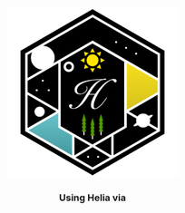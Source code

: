 <p align="center">
  <a href="https://github.com/ipfs/helia" title="Helia">
    <img src="https://raw.githubusercontent.com/ipfs/helia/main/assets/helia.png" alt="Helia logo" width="300" />
  </a>
</p>

<h3 align="center"><b>Using Helia via <code><script/></code> tags from CDN</b></h3>

<p align="center">
  <img src="https://raw.githubusercontent.com/jlord/forkngo/gh-pages/badges/cobalt.png" width="200">
  <br>
  <a href="https://ipfs.github.io/helia/modules/helia.html">Explore the docs</a>
  .
  <a href="https://codesandbox.io/p/sandbox/helia-script-tag-g420c3">View codesandbox Demo</a>
  ·
  <a href="https://github.com/ipfs-examples/helia-examples/issues">Report Bug</a>
  ·
  <a href="https://github.com/ipfs-examples/helia-examples/issues">Request Feature/Example</a>
</p>

## Table of Contents

- [Table of Contents](#table-of-contents)
- [About The Project](#about-the-project)
- [Getting Started](#getting-started)
  - [Prerequisites](#prerequisites)
  - [Installation and Running example](#installation-and-running-example)
- [Usage](#usage)
- [Documentation](#documentation)
- [Contributing](#contributing)
- [Want to hack on IPFS?](#want-to-hack-on-ipfs)

## About The Project

- Read the [docs](https://ipfs.github.io/helia/modules/helia.html)
- Look into other [examples](https://github.com/ipfs-examples/helia-examples) to learn how to spawn a Helia node in Node.js and in the Browser
- Visit https://dweb-primer.ipfs.io to learn about IPFS and the concepts that underpin it
- Head over to https://proto.school to take interactive tutorials that cover core IPFS APIs
- Check out https://docs.ipfs.io for tips, how-tos and more
- See https://blog.ipfs.io for news and more
- Need help? Please ask 'How do I?' questions on https://discuss.ipfs.io

## Getting Started

### Prerequisites

Make sure you have installed all of the following prerequisites on your development machine:

- Git - [Download & Install Git](https://git-scm.com/downloads). OSX and Linux machines typically have this already installed.
- Node.js - [Download & Install Node.js](https://nodejs.org/en/download/) and the npm package manager.

### Installation and Running example

```console
> npm install
> npm start
```

Then open your browser to http://localhost:8888.

## Usage

This tutorial is a port & enhancement of [js-ipfs example 'browser-script-tag'](https://github.com/ipfs-examples/js-ipfs-examples/examples/browser-script-tag) but using Helia instead of js-ipfs.

If you are seeing errors like `ERR_REQUIRE_ESM` or `ERR_PACKAGE_PATH_NOT_EXPORTED` when trying to use this example, please check out `/examples/helia-cjs` instead.

The main areas of focus should be two files: `index.html` and `src/index.js`.

If you're confused about what the different methods under 'Some Suggestions' are doing, you may want to check out [helia-101](https://github.com/ipfs-examples/helia-101) for a full breakdown of the code.

### Using the example

The page you will see is broken up into 4 sections:

1. The intro: title and global variables you can play with in your browser console
2. Node Status: The status of the helia node, which is updated every 500ms
   * Helia will start up on page load. You can use the 'Start Helia' and 'Stop Helia' to call `helia.start()` and `helia.stop()` respectively.
   * Updated content (look for `nodeUpdateInterval = ` in `src/index.js` to change or edit what's updated):
      * Node Status - shows either "Online" or "Offline".
      * ID - Shows the PeerId of your Helia node.
      * Discovered Peers - The count of peers discovered. Check the event log at the bottom of the page to see their IDs.
      * Connected Peers - The count of peers your helia node is connected to. Also, a list of their `PeerId`s will render if the count is > 0.
3. Suggestions: Try out these code snippets in your browser terminal, in order.
4. Event Log: Elapsed-TimeStamped messages showing you some of what Helia and it's managed libp2p node are doing. This event log shows:
   * instantiation of the libp2p instance passed to helia
   * instantiation of the Helia node
   * peer discovery
   * peer connection
   * peer disconnection

_For more examples, please refer to the [Documentation](#documentation)_

## Documentation

- [IPFS Primer](https://dweb-primer.ipfs.io/)
- [IPFS Docs](https://docs.ipfs.io/)
- [Tutorials](https://proto.school)
- [More examples](https://github.com/ipfs-examples/helia-examples)
- [API - Helia](https://ipfs.github.io/helia/modules/helia.html)
- [API - @helia/unixfs](https://ipfs.github.io/helia-unixfs/modules/helia.html)

## Contributing

Contributions are what make the open source community such an amazing place to be learn, inspire, and create. Any contributions you make are **greatly appreciated**.

1. Fork the IPFS Project
2. Create your Feature Branch (`git checkout -b feature/amazing-feature`)
3. Commit your Changes (`git commit -a -m 'feat: add some amazing feature'`)
4. Push to the Branch (`git push origin feature/amazing-feature`)
5. Open a Pull Request

## Want to hack on IPFS?

[![](https://cdn.rawgit.com/jbenet/contribute-ipfs-gif/master/img/contribute.gif)](https://github.com/ipfs/community/blob/master/CONTRIBUTING.md)

The IPFS implementation in JavaScript needs your help! There are a few things you can do right now to help out:

Read the [Code of Conduct](https://github.com/ipfs/community/blob/master/code-of-conduct.md) and [JavaScript Contributing Guidelines](https://github.com/ipfs/community/blob/master/CONTRIBUTING_JS.md).

- **Check out existing issues** The [issue list](https://github.com/ipfs/helia/issues) has many that are marked as ['help wanted'](https://github.com/ipfs/helia/issues?q=is%3Aissue+is%3Aopen+sort%3Aupdated-desc+label%3A%22help+wanted%22) or ['difficulty:easy'](https://github.com/ipfs/helia/issues?q=is%3Aissue+is%3Aopen+sort%3Aupdated-desc+label%3Adifficulty%3Aeasy) which make great starting points for development, many of which can be tackled with no prior IPFS knowledge
- **Look at the [Helia Roadmap](https://github.com/ipfs/helia/blob/main/ROADMAP.md)** This are the high priority items being worked on right now
- **Perform code reviews** More eyes will help
  a. speed the project along
  b. ensure quality, and
  c. reduce possible future bugs
- **Add tests**. There can never be enough tests

[cid]: https://docs.ipfs.tech/concepts/content-addressing  "Content Identifier"
[Uint8Array]: https://developer.mozilla.org/en-US/docs/Web/JavaScript/Reference/Global_Objects/Uint8Array
[libp2p]: https://libp2p.io
